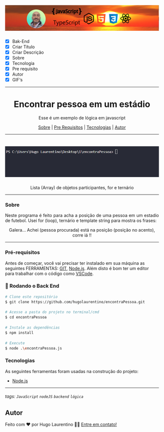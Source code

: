 <h1 align="center">
  <img alt="Logo" title="#Logo" src="./assets/logo-hugo.jpg" />
</h1>

- [x] Bak-End
- [x] Criar Título
- [x] Criar Descrição
- [x] Sobre
- [x] Tecnologia
- [x] Pre requisito
- [x] Autor
- [x] GIF‘s

---
<h1 align='center'>Encontrar pessoa em um estádio</h1>

<p align='center'>Esse é um exemplo de lógica em javascript</p>
<p align='center'>
</p>

<p align='center'>
 <a href='#sobre'>Sobre</a> |
 <a href='#pré-requisitos'>Pre Requisitos</a> |
 <a href='#tecnologias'>Tecnologias</a> |
 <a href='#autor'>Autor</a>
</p>

---
<h1 align='center'>
 <img alt='Readme' title='Readme' src='./assets/execucao.gif' />
</h1>
<p align='center'>
Lista (Array) de objetos participantes, for e ternário
</p>

---

### Sobre

  <p align= 'justify'>
  Neste programa é feito para acha a posição de uma pessoa em um estadio de futebol.
  Usei for (loop), ternário e template string para mostra os frases:
</p>
<p align='center' >
Galera... Achei (pessoa procurada) está na posição (posição no acento), corre iá !!
</p>

---

### Pré-requisitos

Antes de começar, você vai precisar ter instalado em sua máquina as seguintes FERRAMENTAS: [GIT](https://git-scm.com/), [Node.js](https://nodejs.org/en/download).
Além disto é bom ter um editor para trabalhar com o código como [VSCode](https://code.visualstudio.com/download).

### 🎲 Rodando o Back End

```bash
# Clone este repositório
$ git clone https://github.com/hugolaurentino/encontraPessoa.git

# Acesse a pasta do projeto no terminal/cmd
$ cd encontraPessoa

# Instale as dependências
$ npm install

# Execute 
$ node .\encontraPessoa.js

```
### Tecnologias

As seguintes ferramentas foram usadas na construção do projeto:

- [Node.js][nodejs]

---
###### tags: `JavaScript` `nodeJS` `backend` `lógica` 
## Autor
Feito com ❤️ por Hugo Laurentino 👋🏽 [Entre em contato!](https://www.linkedin.com/in/hugo-laurentino-silva/)

[nodejs]: https://nodejs.org/
